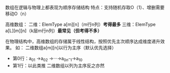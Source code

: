 


数组在逻辑与物理上都表现为顺序存储结构
特点：支持随机存取O（1）、增删需要移动O（n）

高维数组：
二维：ElemType a[m][n]（m行n列）**考得最多**
三维：ElemType a[L][m][n]（k层m行n列）**最常见（但考得不多）**

在物理结构中，高维数组的存储属于线性结构，按照优先主次顺序达成维度递升效果。
如：
二维数组a[m][n]以行为主序（默认优先选择）
- 第0行：a$_0$$_1$  ->a$_0$$_2$ ->···->a$_0$$_n$-$_1$->a$_1$$_0$
- 第1行：以此类推
二维数组以列为主序反之亦然



<!--stackedit_data:
eyJoaXN0b3J5IjpbLTE1OTI2ODM0NzFdfQ==
-->
